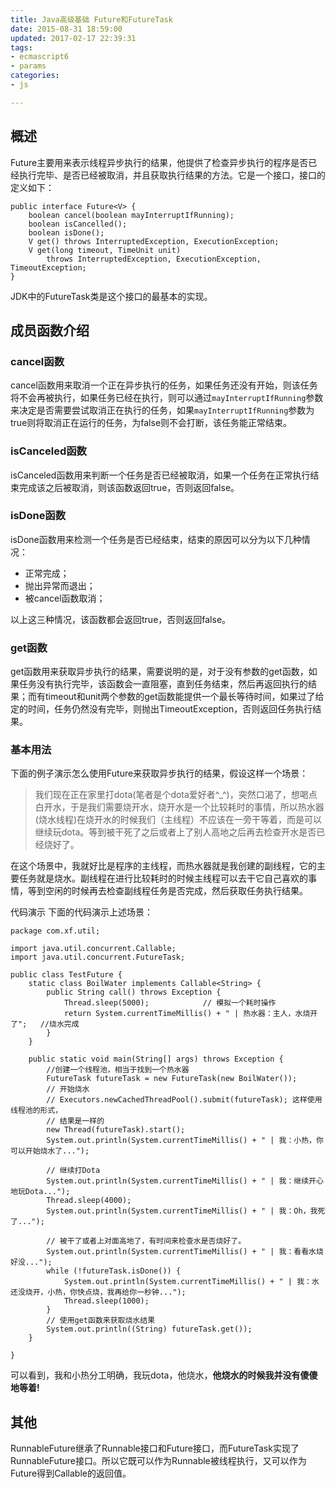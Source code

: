 ```yaml
---
title: Java高级基础 Future和FutureTask
date: 2015-08-31 18:59:00
updated: 2017-02-17 22:39:31
tags: 
- ecmascript6
- params
categories: 
- js

---
```

## 概述

Future主要用来表示线程异步执行的结果，他提供了检查异步执行的程序是否已经执行完毕、是否已经被取消，并且获取执行结果的方法。它是一个接口，接口的定义如下：

    public interface Future<V> {
        boolean cancel(boolean mayInterruptIfRunning);
        boolean isCancelled();
        boolean isDone();
        V get() throws InterruptedException, ExecutionException;
        V get(long timeout, TimeUnit unit)
            throws InterruptedException, ExecutionException, TimeoutException;
    }

JDK中的FutureTask类是这个接口的最基本的实现。

## 成员函数介绍
### cancel函数
cancel函数用来取消一个正在异步执行的任务，如果任务还没有开始，则该任务将不会再被执行，如果任务已经在执行，则可以通过`mayInterruptIfRunning`参数来决定是否需要尝试取消正在执行的任务，如果`mayInterruptIfRunning`参数为true则将取消正在运行的任务，为false则不会打断，该任务能正常结束。

### isCanceled函数
isCanceled函数用来判断一个任务是否已经被取消，如果一个任务在正常执行结束完成该之后被取消，则该函数返回true，否则返回false。


<!--more-->


### isDone函数
isDone函数用来检测一个任务是否已经结束，结束的原因可以分为以下几种情况：

 - 正常完成；
 - 抛出异常而退出；
 - 被cancel函数取消；

以上这三种情况，该函数都会返回true，否则返回false。

### get函数
get函数用来获取异步执行的结果，需要说明的是，对于没有参数的get函数，如果任务没有执行完毕，该函数会一直阻塞，直到任务结束，然后再返回执行的结果；而有timeout和unit两个参数的get函数能提供一个最长等待时间，如果过了给定的时间，任务仍然没有完毕，则抛出TimeoutException，否则返回任务执行结果。

### 基本用法
下面的例子演示怎么使用Future来获取异步执行的结果，假设这样一个场景：

> 我们现在正在家里打dota(笔者是个dota爱好者^_^)，突然口渴了，想喝点白开水，于是我们需要烧开水，烧开水是一个比较耗时的事情，所以热水器(烧水线程)在烧开水的时候我们（主线程）不应该在一旁干等着，而是可以继续玩dota。等到被干死了之后或者上了别人高地之后再去检查开水是否已经烧好了。

在这个场景中，我就好比是程序的主线程，而热水器就是我创建的副线程，它的主要任务就是烧水。副线程在进行比较耗时的时候主线程可以去干它自己喜欢的事情，等到空闲的时候再去检查副线程任务是否完成，然后获取任务执行结果。

代码演示
下面的代码演示上述场景：

    package com.xf.util;
    
    import java.util.concurrent.Callable;
    import java.util.concurrent.FutureTask;
    
    public class TestFuture {
        static class BoilWater implements Callable<String> {
            public String call() throws Exception {
                Thread.sleep(5000);            // 模拟一个耗时操作
                return System.currentTimeMillis() + " | 热水器：主人，水烧开了";   //烧水完成
            }
        }
    
        public static void main(String[] args) throws Exception {
            //创建一个线程池，相当于找到一个热水器
            FutureTask futureTask = new FutureTask(new BoilWater());
            // 开始烧水
            // Executors.newCachedThreadPool().submit(futureTask); 这样使用线程池的形式，
            // 结果是一样的
            new Thread(futureTask).start();
            System.out.println(System.currentTimeMillis() + " | 我：小热，你可以开始烧水了...");
    
            // 继续打Dota
            System.out.println(System.currentTimeMillis() + " | 我：继续开心地玩Dota...");
            Thread.sleep(4000);
            System.out.println(System.currentTimeMillis() + " | 我：Oh，我死了...");
    
            // 被干了或者上对面高地了，有时间来检查水是否烧好了。
            System.out.println(System.currentTimeMillis() + " | 我：看看水烧好没...");
            while (!futureTask.isDone()) {
                System.out.println(System.currentTimeMillis() + " | 我：水还没烧开，小热，你快点烧，我再给你一秒钟...");
                Thread.sleep(1000);
            }
            // 使用get函数来获取烧水结果
            System.out.println((String) futureTask.get());
        }
    
    }

可以看到，我和小热分工明确，我玩dota，他烧水，**他烧水的时候我并没有傻傻地等着!**
## 其他
RunnableFuture继承了Runnable接口和Future接口，而FutureTask实现了RunnableFuture接口。所以它既可以作为Runnable被线程执行，又可以作为Future得到Callable的返回值。